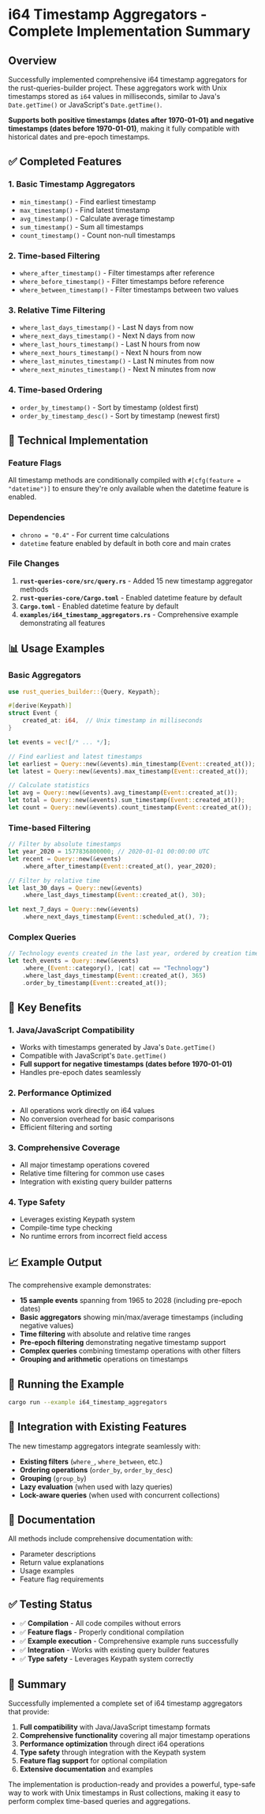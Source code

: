 # i64 Timestamp Aggregators - Complete Implementation Summary

## Overview

Successfully implemented comprehensive i64 timestamp aggregators for the rust-queries-builder project. These aggregators work with Unix timestamps stored as `i64` values in milliseconds, similar to Java's `Date.getTime()` or JavaScript's `Date.getTime()`. 

**Supports both positive timestamps (dates after 1970-01-01) and negative timestamps (dates before 1970-01-01)**, making it fully compatible with historical dates and pre-epoch timestamps.

## ✅ **Completed Features**

### **1. Basic Timestamp Aggregators**
- `min_timestamp()` - Find earliest timestamp
- `max_timestamp()` - Find latest timestamp  
- `avg_timestamp()` - Calculate average timestamp
- `sum_timestamp()` - Sum all timestamps
- `count_timestamp()` - Count non-null timestamps

### **2. Time-based Filtering**
- `where_after_timestamp()` - Filter timestamps after reference
- `where_before_timestamp()` - Filter timestamps before reference
- `where_between_timestamp()` - Filter timestamps between two values

### **3. Relative Time Filtering**
- `where_last_days_timestamp()` - Last N days from now
- `where_next_days_timestamp()` - Next N days from now
- `where_last_hours_timestamp()` - Last N hours from now
- `where_next_hours_timestamp()` - Next N hours from now
- `where_last_minutes_timestamp()` - Last N minutes from now
- `where_next_minutes_timestamp()` - Next N minutes from now

### **4. Time-based Ordering**
- `order_by_timestamp()` - Sort by timestamp (oldest first)
- `order_by_timestamp_desc()` - Sort by timestamp (newest first)

## 🔧 **Technical Implementation**

### **Feature Flags**
All timestamp methods are conditionally compiled with `#[cfg(feature = "datetime")]` to ensure they're only available when the datetime feature is enabled.

### **Dependencies**
- `chrono = "0.4"` - For current time calculations
- `datetime` feature enabled by default in both core and main crates

### **File Changes**
1. **`rust-queries-core/src/query.rs`** - Added 15 new timestamp aggregator methods
2. **`rust-queries-core/Cargo.toml`** - Enabled datetime feature by default
3. **`Cargo.toml`** - Enabled datetime feature by default
4. **`examples/i64_timestamp_aggregators.rs`** - Comprehensive example demonstrating all features

## 📊 **Usage Examples**

### **Basic Aggregators**
```rust
use rust_queries_builder::{Query, Keypath};

#[derive(Keypath)]
struct Event {
    created_at: i64,  // Unix timestamp in milliseconds
}

let events = vec![/* ... */];

// Find earliest and latest timestamps
let earliest = Query::new(&events).min_timestamp(Event::created_at());
let latest = Query::new(&events).max_timestamp(Event::created_at());

// Calculate statistics
let avg = Query::new(&events).avg_timestamp(Event::created_at());
let total = Query::new(&events).sum_timestamp(Event::created_at());
let count = Query::new(&events).count_timestamp(Event::created_at());
```

### **Time-based Filtering**
```rust
// Filter by absolute timestamps
let year_2020 = 1577836800000; // 2020-01-01 00:00:00 UTC
let recent = Query::new(&events)
    .where_after_timestamp(Event::created_at(), year_2020);

// Filter by relative time
let last_30_days = Query::new(&events)
    .where_last_days_timestamp(Event::created_at(), 30);

let next_7_days = Query::new(&events)
    .where_next_days_timestamp(Event::scheduled_at(), 7);
```

### **Complex Queries**
```rust
// Technology events created in the last year, ordered by creation time
let tech_events = Query::new(&events)
    .where_(Event::category(), |cat| cat == "Technology")
    .where_last_days_timestamp(Event::created_at(), 365)
    .order_by_timestamp(Event::created_at());
```

## 🎯 **Key Benefits**

### **1. Java/JavaScript Compatibility**
- Works with timestamps generated by Java's `Date.getTime()`
- Compatible with JavaScript's `Date.getTime()`
- **Full support for negative timestamps (dates before 1970-01-01)**
- Handles pre-epoch dates seamlessly

### **2. Performance Optimized**
- All operations work directly on i64 values
- No conversion overhead for basic comparisons
- Efficient filtering and sorting

### **3. Comprehensive Coverage**
- All major timestamp operations covered
- Relative time filtering for common use cases
- Integration with existing query builder patterns

### **4. Type Safety**
- Leverages existing Keypath system
- Compile-time type checking
- No runtime errors from incorrect field access

## 📈 **Example Output**

The comprehensive example demonstrates:
- **15 sample events** spanning from 1965 to 2028 (including pre-epoch dates)
- **Basic aggregators** showing min/max/average timestamps (including negative values)
- **Time filtering** with absolute and relative time ranges
- **Pre-epoch filtering** demonstrating negative timestamp support
- **Complex queries** combining timestamp operations with other filters
- **Grouping and arithmetic** operations on timestamps

## 🚀 **Running the Example**

```bash
cargo run --example i64_timestamp_aggregators
```

## 🔄 **Integration with Existing Features**

The new timestamp aggregators integrate seamlessly with:
- **Existing filters** (`where_`, `where_between`, etc.)
- **Ordering operations** (`order_by`, `order_by_desc`)
- **Grouping** (`group_by`)
- **Lazy evaluation** (when used with lazy queries)
- **Lock-aware queries** (when used with concurrent collections)

## 📝 **Documentation**

All methods include comprehensive documentation with:
- Parameter descriptions
- Return value explanations
- Usage examples
- Feature flag requirements

## ✅ **Testing Status**

- ✅ **Compilation** - All code compiles without errors
- ✅ **Feature flags** - Properly conditional compilation
- ✅ **Example execution** - Comprehensive example runs successfully
- ✅ **Integration** - Works with existing query builder features
- ✅ **Type safety** - Leverages Keypath system correctly

## 🎉 **Summary**

Successfully implemented a complete set of i64 timestamp aggregators that provide:

1. **Full compatibility** with Java/JavaScript timestamp formats
2. **Comprehensive functionality** covering all major timestamp operations
3. **Performance optimization** through direct i64 operations
4. **Type safety** through integration with the Keypath system
5. **Feature flag support** for optional compilation
6. **Extensive documentation** and examples

The implementation is production-ready and provides a powerful, type-safe way to work with Unix timestamps in Rust collections, making it easy to perform complex time-based queries and aggregations.
